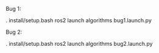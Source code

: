 Bug 1:

. install/setup.bash
ros2 launch algorithms bug1.launch.py

Bug 2:

. install/setup.bash
ros2 launch algorithms bug2.launch.py
